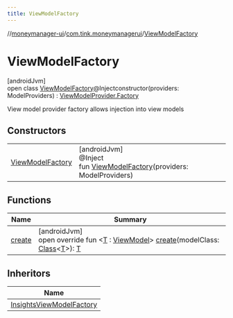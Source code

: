 ```yaml
---
title: ViewModelFactory
---
```

//[moneymanager-ui](../../../index.html)/[com.tink.moneymanagerui](../index.html)/[ViewModelFactory](index.html)



# ViewModelFactory



[androidJvm]\
open class [ViewModelFactory](index.html)@Injectconstructor(providers: ModelProviders) : [ViewModelProvider.Factory](https://developer.android.com/reference/kotlin/androidx/lifecycle/ViewModelProvider.Factory.html)

View model provider factory allows injection into view models



## Constructors


| | |
|---|---|
| [ViewModelFactory](-view-model-factory.html) | [androidJvm]<br>@Inject<br>fun [ViewModelFactory](-view-model-factory.html)(providers: ModelProviders) |


## Functions


| Name | Summary |
|---|---|
| [create](create.html) | [androidJvm]<br>open override fun &lt;[T](create.html) : [ViewModel](https://developer.android.com/reference/kotlin/androidx/lifecycle/ViewModel.html)&gt; [create](create.html)(modelClass: [Class](https://developer.android.com/reference/kotlin/java/lang/Class.html)&lt;[T](create.html)&gt;): [T](create.html) |


## Inheritors


| Name |
|---|
| [InsightsViewModelFactory](../../com.tink.moneymanagerui.insights.di/-insights-view-model-factory/index.html) |


